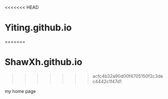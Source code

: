 <<<<<<< HEAD
# Yiting.github.io
=======
# ShawXh.github.io
>>>>>>> acfc4b32a90d00f4705150f2c3dec4442c1f47d1

my home page
